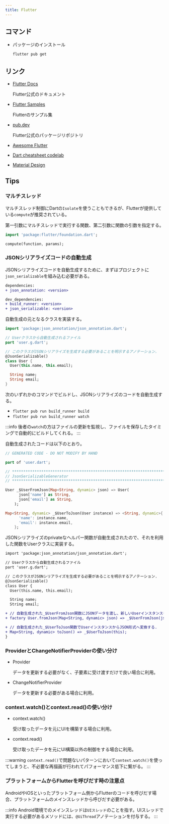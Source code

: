 ```yaml
---
title: Flutter
---
```


## コマンド

- パッケージのインストール

  ```bash title=コマンド実行
  flutter pub get
  ```

## リンク

- [Flutter Docs](https://docs.flutter.dev/)

  Flutter公式のドキュメント

- [Flutter Samples](https://flutter.github.io/samples/#)

  Flutterのサンプル集

- [pub.dev](https://pub.dev/)

  Flutter公式のパッケージリポジトリ

- [Awesome Flutter](https://github.com/Solido/awesome-flutter)

- [Dart cheatsheet codelab](https://dart.dev/codelabs/dart-cheatsheet)

- [Material Design](https://material.io/components?platform=flutter)

## Tips

### マルチスレッド

マルチスレッド制御にDartの`Isolate`を使うこともできるが、Flutterが提供している`compute`が推奨されている。

第一引数にマルチスレッドで実行する関数、第二引数に関数の引数を指定する。

```dart
import 'package:flutter/foundation.dart';

compute(function, params);
```

### JSONシリアライズコードの自動生成

JSONシリアライズコードを自動生成するために、まずはプロジェクトに`json_serializable`を組み込む必要がある。

```diff yaml title=pubspec.yaml
dependencies:
+ json_annotation: <version>

dev_dependencies:
+ build_runner: <version>
+ json_serializable: <version>
```

自動生成の元となるクラスを実装する。

```dart title=user.dart
import 'package:json_annotation/json_annotation.dart';

// Userクラスから自動生成されるファイル
part 'user.g.dart';

// このクラスがJSONシリアライズを生成する必要があることを明示するアノテーション.
@JsonSerializable()
class User {
  User(this.name, this.email);

  String name;
  String email;
}
```

次のいずれかのコマンドでビルドし、JSONシリアライズのコードを自動生成する。

- `flutter pub run build_runner build`
- `flutter pub run build_runner watch`

:::info
後者の`watch`の方はファイルの更新を監視し、ファイルを保存したタイミングで自動的にビルドしてくれる。
:::

自動生成されたコードは以下のとおり。

```dart title=user.g.dart
// GENERATED CODE - DO NOT MODIFY BY HAND

part of 'user.dart';

// **************************************************************************
// JsonSerializableGenerator
// **************************************************************************

User _$UserFromJson(Map<String, dynamic> json) => User(
      json['name'] as String,
      json['email'] as String,
    );

Map<String, dynamic> _$UserToJson(User instance) => <String, dynamic>{
      'name': instance.name,
      'email': instance.email,
    };
```

JSONシリアライズのprivateなヘルパー関数が自動生成されたので、それを利用した関数をUserクラスに実装する。

```diff dart title=user.dart
import 'package:json_annotation/json_annotation.dart';

// Userクラスから自動生成されるファイル
part 'user.g.dart';

// このクラスがJSONシリアライズを生成する必要があることを明示するアノテーション.
@JsonSerializable()
class User {
  User(this.name, this.email);

  String name;
  String email;

+ // 自動生成された_$UserFromJson関数にJSONデータを渡し、新しいUserインスタンスを生成する.
+ factory User.fromJson(Map<String, dynamic> json) => _$UserFromJson(json);

+ // 自動生成された_$UserToJson関数でUserインスタンスからJSON形式へ変換する.
+ Map<String, dynamic> toJson() => _$UserToJson(this);
}
```

### ProviderとChangeNotifierProviderの使い分け

- Provider

  データを更新する必要がなく、子要素に受け渡すだけで良い場合に利用。

- ChangeNotifierProvider

  データを更新する必要がある場合に利用。

### context.watch()とcontext.read()の使い分け

- context.watch()

  受け取ったデータを元にUIを構築する場合に利用。

- context.read()

  受け取ったデータを元にUI構築以外の制御をする場合に利用。

:::warning
`context.read()`で問題ないパターンにおいて`context.watch()`を使ってしまうと、不必要な再描画が行われてパフォーマンス低下に繋がる。
:::

### プラットフォームからFlutterを呼びだす時の注意点

AndroidやiOSといったプラットフォーム側からFlutterのコードを呼びだす場合、プラットフォームのメインスレッドから呼びだす必要がある。

:::info
Android環境でのメインスレッドは`UIスレッド`のことを指す。UIスレッドで実行する必要があるメソッドには、`@UiThread`アノテーションを付与する。
:::

